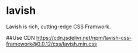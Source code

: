 # lavish
Lavish is rich, cutting-edge CSS Framwork.

##Use CDN 
https://cdn.jsdelivr.net/npm/lavish-css-framework@0.0.12/css/lavish.min.css
